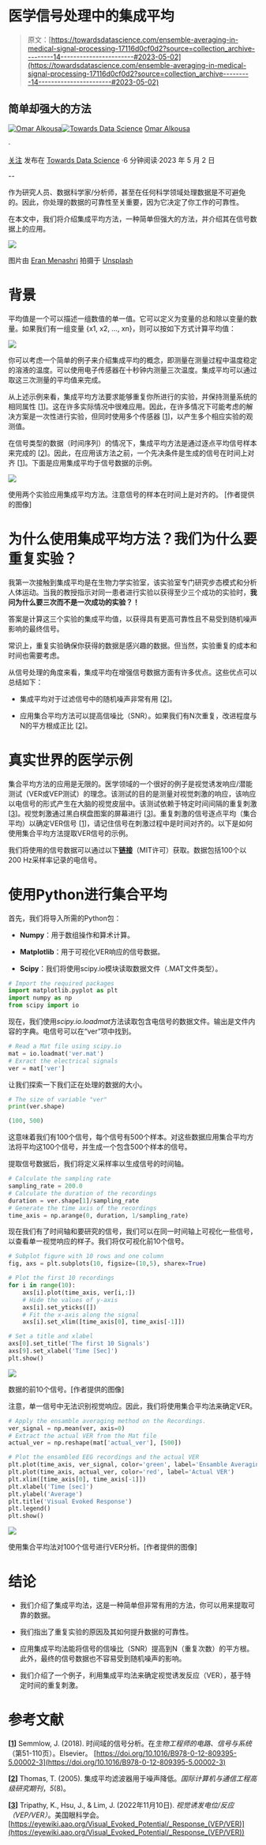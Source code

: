 # 医学信号处理中的集成平均

> 原文：[https://towardsdatascience.com/ensemble-averaging-in-medical-signal-processing-17116d0cf0d2?source=collection_archive---------14-----------------------#2023-05-02](https://towardsdatascience.com/ensemble-averaging-in-medical-signal-processing-17116d0cf0d2?source=collection_archive---------14-----------------------#2023-05-02)

## 简单却强大的方法

[](https://medium.com/@omar.ok1998?source=post_page-----17116d0cf0d2--------------------------------)[![Omar Alkousa](../Images/7598618abe8e8fa89f1d8a4bfc21f014.png)](https://medium.com/@omar.ok1998?source=post_page-----17116d0cf0d2--------------------------------)[](https://towardsdatascience.com/?source=post_page-----17116d0cf0d2--------------------------------)[![Towards Data Science](../Images/a6ff2676ffcc0c7aad8aaf1d79379785.png)](https://towardsdatascience.com/?source=post_page-----17116d0cf0d2--------------------------------) [Omar Alkousa](https://medium.com/@omar.ok1998?source=post_page-----17116d0cf0d2--------------------------------)

·

[关注](https://medium.com/m/signin?actionUrl=https%3A%2F%2Fmedium.com%2F_%2Fsubscribe%2Fuser%2Ff8302b9534b5&operation=register&redirect=https%3A%2F%2Ftowardsdatascience.com%2Fensemble-averaging-in-medical-signal-processing-17116d0cf0d2&user=Omar+Alkousa&userId=f8302b9534b5&source=post_page-f8302b9534b5----17116d0cf0d2---------------------post_header-----------) 发布在 [Towards Data Science](https://towardsdatascience.com/?source=post_page-----17116d0cf0d2--------------------------------) ·6 分钟阅读·2023 年 5 月 2 日[](https://medium.com/m/signin?actionUrl=https%3A%2F%2Fmedium.com%2F_%2Fvote%2Ftowards-data-science%2F17116d0cf0d2&operation=register&redirect=https%3A%2F%2Ftowardsdatascience.com%2Fensemble-averaging-in-medical-signal-processing-17116d0cf0d2&user=Omar+Alkousa&userId=f8302b9534b5&source=-----17116d0cf0d2---------------------clap_footer-----------)

--

[](https://medium.com/m/signin?actionUrl=https%3A%2F%2Fmedium.com%2F_%2Fbookmark%2Fp%2F17116d0cf0d2&operation=register&redirect=https%3A%2F%2Ftowardsdatascience.com%2Fensemble-averaging-in-medical-signal-processing-17116d0cf0d2&source=-----17116d0cf0d2---------------------bookmark_footer-----------)

作为研究人员、数据科学家/分析师，甚至在任何科学领域处理数据是不可避免的。因此，你处理的数据的可靠性至关重要，因为它决定了你工作的可靠性。

在本文中，我们将介绍集成平均方法，一种简单但强大的方法，并介绍其在信号数据上的应用。

![](../Images/48226e70172f46fd4a7b4dfb1e0acd79.png)

图片由 [Eran Menashri](https://unsplash.com/@chesnutt?utm_source=medium&utm_medium=referral) 拍摄于 [Unsplash](https://unsplash.com/?utm_source=medium&utm_medium=referral)

# 背景

平均值是一个可以描述一组数值的单一值。它可以定义为变量的总和除以变量的数量。如果我们有一组变量 {x1, x2, …, xn}，则可以按如下方式计算平均值：

![](../Images/1a85d51eb64276c3f1ba00d74e8f36c6.png)

你可以考虑一个简单的例子来介绍集成平均的概念，即测量在测量过程中温度稳定的溶液的温度。可以使用电子传感器在十秒钟内测量三次温度。集成平均可以通过取这三次测量的平均值来完成。

从上述示例来看，集成平均方法要求能够重复你所进行的实验，并保持测量系统的相同属性 [[1](https://doi.org/10.1016/B978-0-12-809395-5.00002-3)]。这在许多实际情况中很难应用。因此，在许多情况下可能考虑的解决方案是一次性进行实验，但同时使用多个传感器 [[1](https://doi.org/10.1016/B978-0-12-809395-5.00002-3)]，以产生多个相应实验的观测值。

在信号类型的数据（时间序列）的情况下，集成平均方法是通过逐点平均信号样本来完成的 [[2](https://www.ijarcce.com/upload/2016/august-16/IJARCCE%2052.pdf)]。因此，在应用该方法之前，一个先决条件是生成的信号在时间上对齐 [[1](https://doi.org/10.1016/B978-0-12-809395-5.00002-3)]。下面是应用集成平均于信号数据的示例。

![](../Images/dcb3cc4f607fe1a064a6277f15de228c.png)

使用两个实验应用集成平均方法。注意信号的样本在时间上是对齐的。 [作者提供的图像]

# 为什么使用集成平均方法？我们为什么要重复实验？

我第一次接触到集成平均是在生物力学实验室，该实验室专门研究步态模式和分析人体运动。当我的教授指示对同一患者进行实验以获得至少三个成功的实验时，**我问为什么要三次而不是一次成功的实验？！**

答案是计算这三个实验的集成平均值，以获得具有更高可靠性且不易受到随机噪声影响的最终信号。

常识上，重复实验确保你获得的数据是感兴趣的数据。但当然，实验重复的成本和时间也需要考虑。

从信号处理的角度来看，集成平均在增强信号数据方面有许多优点。这些优点可以总结如下：

+   集成平均对于过滤信号中的随机噪声非常有用 [[2](https://www.ijarcce.com/upload/2016/august-16/IJARCCE%2052.pdf)]。

+   应用集合平均方法可以提高信噪比（SNR）。如果我们有N次重复，改进程度与N的平方根成正比 [[2](https://www.ijarcce.com/upload/2016/august-16/IJARCCE%2052.pdf)]。

# 真实世界的医学示例

集合平均方法的应用是无限的。医学领域的一个很好的例子是视觉诱发响应/潜能测试（VER或VEP测试）的理念。该测试的目的是测量对视觉刺激的响应，该响应以电信号的形式产生在大脑的视觉皮层中。该测试依赖于特定时间间隔的重复刺激 [[3](https://eyewiki.aao.org/Visual_Evoked_Potential/_Response_(VEP/VER))]。视觉刺激通过黑白棋盘图案的屏幕进行 [[3](https://eyewiki.aao.org/Visual_Evoked_Potential/_Response_(VEP/VER))]。重复刺激的信号逐点平均（集合平均）以确定VER信号 [[1](https://doi.org/10.1016/B978-0-12-809395-5.00002-3)]，请记住信号在刺激过程中是时间对齐的。以下是如何使用集合平均方法提取VER信号的示例。

我们将使用的信号数据可以通过以下[**链接**](https://github.com/Roshni1999/John-Semmlow-Signals-and-Systems-for-Bioengineers-2ed/blob/9c6efc1c68e042212cff45a5fb41902d6699a09e/Chapter1/ver.mat)（MIT许可）获取。数据包括100个以200 Hz采样率记录的电信号。

# 使用Python进行集合平均

首先，我们将导入所需的Python包：

+   **Numpy**：用于数组操作和算术计算。

+   **Matplotlib**：用于可视化VER响应的信号数据。

+   **Scipy**：我们将使用scipy.io模块读取数据文件（.MAT文件类型）。

```py
# Import the required packages
import matplotlib.pyplot as plt
import numpy as np
from scipy import io
```

现在，我们使用*scipy.io.loadmat*方法读取包含电信号的数据文件。输出是文件内容的字典。电信号可以在“ver”项中找到。

```py
# Read a Mat file using scipy.io
mat = io.loadmat('ver.mat')
# Exract the electrical signals
ver = mat['ver']
```

让我们探索一下我们正在处理的数据的大小。

```py
# The size of variable "ver"
print(ver.shape)
```

```py
(100, 500)
```

这意味着我们有100个信号，每个信号有500个样本。对这些数据应用集合平均方法将平均这100个信号，并生成一个包含500个样本的信号。

提取信号数据后，我们将定义采样率以生成信号的时间轴。

```py
# Calculate the sampling rate
sampling_rate = 200.0
# Calculate the duration of the recordings
duration = ver.shape[1]/sampling_rate
# Generate the time axis of the recordings
time_axis = np.arange(0, duration, 1/sampling_rate)
```

现在我们有了时间轴和要研究的信号，我们可以在同一时间轴上可视化一些信号，以查看单一视觉响应的样子。我们将仅可视化前10个信号。

```py
# Subplot figure with 10 rows and one column
fig, axs = plt.subplots(10, figsize=(10,5), sharex=True)

# Plot the first 10 recordings
for i in range(10):
    axs[i].plot(time_axis, ver[i,:])
    # Hide the values of y-axis
    axs[i].set_yticks([])
    # Fit the x-axis along the signal
    axs[i].set_xlim([time_axis[0], time_axis[-1]])

# Set a title and xlabel
axs[0].set_title('The first 10 Signals')
axs[9].set_xlabel('Time [Sec]')
plt.show()
```

![](../Images/3ccc10bb8adeb0f57e40cff62c49fd95.png)

数据的前10个信号。[作者提供的图像]

注意，单一信号中无法识别视觉响应。因此，我们将使用集合平均法来确定VER。

```py
# Apply the ensamble averaging method on the Recordings.
ver_signal = np.mean(ver, axis=0)
# Extract the actual VER from the Mat file
actual_ver = np.reshape(mat['actual_ver'], [500])

# Plot the ensambled EEG recordings and the actual VER
plt.plot(time_axis, ver_signal, color='green', label='Ensamble Averaging')
plt.plot(time_axis, actual_ver, color='red', label='Actual VER')
plt.xlim([time_axis[0], time_axis[-1]])
plt.xlabel('Time [sec]')
plt.ylabel('Average')
plt.title('Visual Evoked Response')
plt.legend()
plt.show()
```

![](../Images/1408db1ce22d6739a4a0480b7b593465.png)

使用集合平均法对100个信号进行VER分析。[作者提供的图像]

# 结论

+   我们介绍了集成平均法，这是一种简单但非常有用的方法，你可以用来提取可靠的数据。

+   我们指出了重复实验的原因及其如何提升数据的可靠性。

+   应用集成平均法能将信号的信噪比（SNR）提高到N（重复次数）的平方根。此外，最终的信号数据也不容易受到随机噪声的影响。

+   我们介绍了一个例子，利用集成平均法来确定视觉诱发反应（VER），基于特定时间的重复刺激。

# 参考文献

**[**[**1**](https://doi.org/10.1016/B978-0-12-809395-5.00002-3)**]** Semmlow, J. (2018). 时间域的信号分析。在*生物工程师的电路、信号与系统*（第51-110页）。Elsevier。 [https://doi.org/10.1016/B978-0-12-809395-5.00002-3](https://doi.org/10.1016/B978-0-12-809395-5.00002-3)

**[**[**2**](https://www.ijarcce.com/upload/2016/august-16/IJARCCE%2052.pdf)**]** Thomas, T. (2005). 集成平均滤波器用于噪声降低。*国际计算机与通信工程高级研究期刊*，*5*(8)。

**[**[**3**](https://eyewiki.aao.org/Visual_Evoked_Potential/_Response_(VEP/VER))**]** Tripathy, K., Hsu, J., & Lim, J. (2022年11月10日). *视觉诱发电位/反应（VEP/VER）*。美国眼科学会。 [https://eyewiki.aao.org/Visual_Evoked_Potential/_Response_(VEP/VER)](https://eyewiki.aao.org/Visual_Evoked_Potential/_Response_(VEP/VER))
